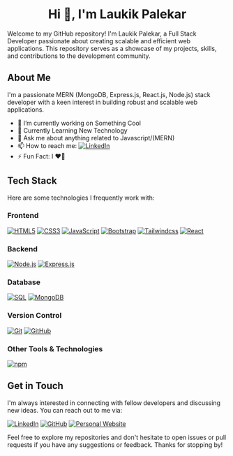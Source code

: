 <h1 align="center">Hi 👋, I'm Laukik Palekar</h1>

Welcome to my GitHub repository! I'm Laukik Palekar, a Full Stack Developer passionate about creating scalable and efficient web applications. This repository serves as a showcase of my projects, skills, and contributions to the development community.

## About Me

I'm a passionate MERN (MongoDB, Express.js, React.js, Node.js) stack developer with a keen interest in building robust and scalable web applications.

- 🚀 I’m currently working on Something Cool
- 🌱 Currently Learning New Technology 
- 💬 Ask me about anything related to Javascript/(MERN)
- 📫 How to reach me: [![LinkedIn](https://img.shields.io/badge/-LinkedIn-0077B5?style=flat&logo=linkedin&logoColor=white)](https://www.linkedin.com/in/laukik-palekar-474765255)
- ⚡ Fun Fact: I ❤️‍🏏 

  
## Tech Stack

Here are some technologies I frequently work with:

### Frontend
[![HTML5](https://img.shields.io/badge/-HTML5-E34F26?logo=html5&logoColor=white)](https://html.com/html5/)
[![CSS3](https://img.shields.io/badge/-CSS3-1572B6?logo=css3&logoColor=white)](https://www.css3.info/)
[![JavaScript](https://img.shields.io/badge/-JavaScript-F7DF1E?logo=javascript&logoColor=black)](https://developer.mozilla.org/en-US/docs/Web/JavaScript)
[![Bootstrap](https://img.shields.io/badge/-Bootstrap-563D7C?logo=bootstrap&logoColor=white)](https://getbootstrap.com/docs/5.0/getting-started/introduction/)
[![Tailwindcss](https://img.shields.io/badge/-TailwindCSS-38B2AC?logo=tailwind-css&logoColor=white)](https://tailwindcss.com/)
[![React](https://img.shields.io/badge/-React-61DAFB?logo=react&logoColor=black)]([https://img.shields.io/badge/-React-61DAFB?logo=react&logoColor=black](https://react.dev/))

### Backend
[![Node.js](https://img.shields.io/badge/-Node.js-339933?logo=node.js&logoColor=white)](https://nodejs.org/en/learn/getting-started/introduction-to-nodejs)
[![Express.js](https://img.shields.io/badge/-Express.js-000000?logo=express&logoColor=white)](https://expressjs.com/)

### Database
[![SQL](https://img.shields.io/badge/-SQL-4479A1?logo=postgresql&logoColor=white)](https://dev.mysql.com/doc/)
[![MongoDB](https://img.shields.io/badge/-MongoDB-47A248?logo=mongodb&logoColor=white)](https://www.mongodb.com/docs/manual/core/document/)

### Version Control
[![Git](https://img.shields.io/badge/-Git-F05032?logo=git&logoColor=white)](https://git-scm.com/)
[![GitHub](https://img.shields.io/badge/-GitHub-181717?logo=github&logoColor=white)](https://github.com/)

### Other Tools & Technologies
[![npm](https://img.shields.io/badge/-npm-CB3837?logo=npm&logoColor=white)](https://www.npmjs.com/)


## Get in Touch

I'm always interested in connecting with fellow developers and discussing new ideas. You can reach out to me via:

[![LinkedIn](https://img.shields.io/badge/-LinkedIn-0077B5?style=flat&logo=linkedin&logoColor=white)](https://www.linkedin.com/in/laukik-palekar-474765255)
[![GitHub](https://img.shields.io/badge/-GitHub-181717?style=flat&logo=github&logoColor=white)](https://github.com/laukik13)
[![Personal Website](https://img.shields.io/badge/-Website-FF5722?style=flat&logo=google-chrome&logoColor=white)](https://www.laukikpalekar.in)

Feel free to explore my repositories and don't hesitate to open issues or pull requests if you have any suggestions or feedback. Thanks for stopping by!
